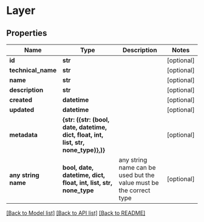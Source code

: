 # Layer


## Properties
Name | Type | Description | Notes
------------ | ------------- | ------------- | -------------
**id** | **str** |  | [optional] 
**technical_name** | **str** |  | [optional] 
**name** | **str** |  | [optional] 
**description** | **str** |  | [optional] 
**created** | **datetime** |  | [optional] 
**updated** | **datetime** |  | [optional] 
**metadata** | **{str: ({str: (bool, date, datetime, dict, float, int, list, str, none_type)},)}** |  | [optional] 
**any string name** | **bool, date, datetime, dict, float, int, list, str, none_type** | any string name can be used but the value must be the correct type | [optional]

[[Back to Model list]](../README.md#documentation-for-models) [[Back to API list]](../README.md#documentation-for-api-endpoints) [[Back to README]](../README.md)


